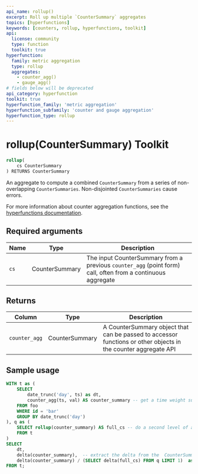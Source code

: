 ```yaml
---
api_name: rollup()
excerpt: Roll up multiple `CounterSummary` aggregates
topics: [hyperfunctions]
keywords: [counters, rollup, hyperfunctions, toolkit]
api:
  license: community
  type: function
  toolkit: true
hyperfunction:
  family: metric aggregation
  type: rollup
  aggregates:
    - counter_agg()
    - gauge_agg()
# fields below will be deprecated
api_category: hyperfunction
toolkit: true
hyperfunction_family: 'metric aggregation'
hyperfunction_subfamily: 'counter and gauge aggregation'
hyperfunction_type: rollup
---
```


# rollup(CounterSummary) <tag type="toolkit">Toolkit</tag>

```SQL
rollup(
    cs CounterSummary
) RETURNS CounterSummary
```

An aggregate to compute a combined `CounterSummary` from a series of
non-overlapping `CounterSummaries`. Non-disjointed `CounterSummaries` cause
errors.

For more information about counter aggregation functions, see the
[hyperfunctions documentation][hyperfunctions-counter-agg].

## Required arguments

|Name| Type |Description|
|-|-|-|
|`cs`|CounterSummary|The input CounterSummary from a previous `counter_agg` (point form) call, often from a continuous aggregate|

## Returns

|Column|Type|Description|
|-|-|-|
|`counter_agg`|CounterSummary|A CounterSummary object that can be passed to accessor functions or other objects in the counter aggregate API|

## Sample usage

```SQL
WITH t as (
    SELECT
        date_trunc('day', ts) as dt,
        counter_agg(ts, val) AS counter_summary -- get a time weight summary
    FROM foo
    WHERE id = 'bar'
    GROUP BY date_trunc('day')
), q as (
    SELECT rollup(counter_summary) AS full_cs -- do a second level of aggregation to get the full CounterSummary
    FROM t
)
SELECT
    dt,
    delta(counter_summary),  -- extract the delta from the  CounterSummary
    delta(counter_summary) / (SELECT delta(full_cs) FROM q LIMIT 1)  as normalized -- get the fraction of the delta that happened each day compared to the full change of the counter
FROM t;
```

[hyperfunctions-counter-agg]: /timescaledb/:currentVersion:/how-to-guides/hyperfunctions/counter-aggregation/
